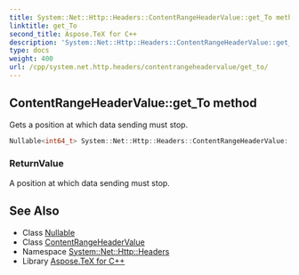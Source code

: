 ```yaml
---
title: System::Net::Http::Headers::ContentRangeHeaderValue::get_To method
linktitle: get_To
second_title: Aspose.TeX for C++
description: 'System::Net::Http::Headers::ContentRangeHeaderValue::get_To method. Gets a position at which data sending must stop in C++.'
type: docs
weight: 400
url: /cpp/system.net.http.headers/contentrangeheadervalue/get_to/
---
```

## ContentRangeHeaderValue::get_To method


Gets a position at which data sending must stop.

```cpp
Nullable<int64_t> System::Net::Http::Headers::ContentRangeHeaderValue::get_To()
```


### ReturnValue

A position at which data sending must stop.

## See Also

* Class [Nullable](../../../system/nullable/)
* Class [ContentRangeHeaderValue](../)
* Namespace [System::Net::Http::Headers](../../)
* Library [Aspose.TeX for C++](../../../)
